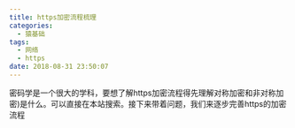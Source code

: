 ```yaml
---
title: https加密流程梳理
categories:
  - 猿基础
tags:
  - 网络
  - https
date: 2018-08-31 23:50:07
---
```


密码学是一个很大的学科，要想了解https加密流程得先理解对称加密和非对称加密)是什么。可以直接在本站搜索。接下来带着问题，我们来逐步完善https的加密流程

# 
